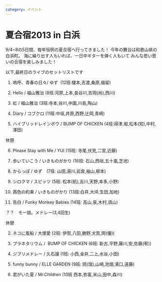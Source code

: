 ```yaml
---
category: イベント
---
```

# 夏合宿2013 in 白浜

9/4~8の5日間、毎年恒例の夏合宿へ行ってきました！
今年の舞台は和歌山県の白浜町。
海に繰り出す人もいれば、一日中ギターを弾く人もいて
みんな思い思いの合宿を楽しみました！

以下,最終日のライブのセットリストです

1. 嗚呼、青春の日々/ ゆず  (12班:榎本,吉渡,桑原,福留)

2. Hello / 福山雅治 (8班:河原,上本,長谷川,吉岡(尚),西川)

3. 虹 / 福山雅治 (3班:寺本,谷川,中園,川島,陶山)

4. Diary / コブクロ (11班:中垣,井原,西野,辻岡,青崎)

5. ハイブリッドレインボウ / BUMP OF CHICKEN (4班:得津,堀,松本(知),中村,澤田)

休憩

6. Please Stay with Me / YUI (15班: 寺尾,伏見,二宮,近藤)

7. 歩いていこう / いきものがかり (16班: 石山,西垣,五十嵐,芝池)

8. からっぽ / ゆず　(7班: 山田,湯川,岩倉,袖山,柳本)

9. シロクマ / スピッツ (5班: 松本(航),吉川,天野,本多,小野)

0. 茜色の約束 / いきものがかり (13班:白井,大坪,生田,加地)

1. 告白 / Funky Monkey Babies (14班: 高山,泉,木村,須山)

？？　モー娘。メドレー(3,4回生)

休憩

2. ネコに風船 / 大塚愛 (2班: 伊賀,八田,勝野,犬賀,岡(優))

3. プラネタリウム /  BUMP OF CHICKEN (6班: 新古,平野,藤川,安,佐藤(宥))

4. ジブリメドレー / 久石譲 (1班: 小西,金井,二上,水谷,小田)

5. funny bunny / ELLE GARDEN (9班: 岡(瑞),山崎,池畑,濱口,遠藤)

6. 君がいた夏 / Mr.Children (10班 西本,弥富,米山,田中,森川)
